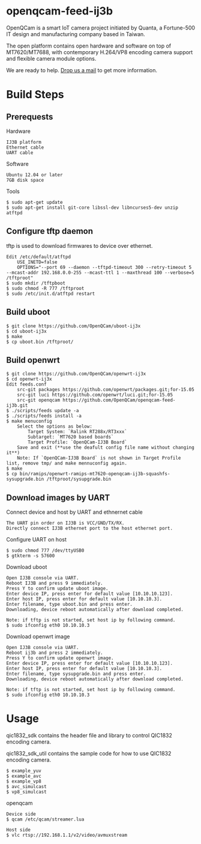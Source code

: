 # openqcam-feed-ij3b
OpenQCam is a smart IoT camera project initiated by Quanta, a Fortune-500 IT design and 
manufacturing company based in Taiwan.

The open platform contains open hardware and software on top of MT7620/MT7688, with contemporary 
H.264/VP8 encoding camera support and flexible camera module options.

We are ready to help. [Drop us a mail](mailto:CM_sales@quantatw.com) to get more information.


# Build Steps
## Prerequests
Hardware

	IJ3B platform
	Ethernet cable
	UART cable

Software

	Ubuntu 12.04 or later
	7GB disk space

Tools

	$ sudo apt-get update
	$ sudo apt-get install git-core libssl-dev libncurses5-dev unzip atftpd
		
## Configure tftp daemon
tftp is used to download firmwares to device over ethernet.

	Edit /etc/default/atftpd
		USE_INETD=false
		OPTIONS="--port 69 --daemon --tftpd-timeout 300 --retry-timeout 5 --mcast-addr 192.168.0.0-255 --mcast-ttl 1 --maxthread 100 --verbose=5 /tftproot"
	$ sudo mkdir /tftpboot
	$ sudo chmod -R 777 /tftproot
	$ sudo /etc/init.d/atftpd restart

## Build uboot
	$ git clone https://github.com/OpenQCam/uboot-ij3x
	$ cd uboot-ij3x
	$ make
	$ cp uboot.bin /tftproot/
## Build openwrt
	$ git clone https://github.com/OpenQCam/openwrt-ij3x
	$ cd openwrt-ij3x
	Edit feeds.conf
		src-git packages https://github.com/openwrt/packages.git;for-15.05
		src-git luci https://github.com/openwrt/luci.git;for-15.05
		src-git openqcam https://github.com/OpenQCam/openqcam-feed-ij3b.git
	$ ./scripts/feeds update -a
	$ ./scripts/feeds install -a
	$ make menuconfig
		Select the options as below:
			Target System: `Ralink RT288x/RT3xxx`
			Subtarget: `MT7620 based boards`
			Target Profile: `OpenQCam-IJ3B Board`	
		Save and exit (**use the deafult config file name without changing it**)
		Note: If `OpenQCam-IJ3B Board` is not shown in Target Profile list, remove tmp/ and make mennuconfig again.
	$ make
	$ cp bin/ramips/openwrt-ramips-mt7620-openqcam-ij3b-squashfs-sysupgrade.bin /tftproot/sysupgrade.bin
## Download images by UART
Connect device and host by UART and ethnernet cable

	The UART pin order on IJ3B is VCC/GND/TX/RX.
	Directly connect IJ3B ethernet port to the host ethernet port.

Configure UART on host

	$ sudo chmod 777 /dev/ttyUSB0
	$ gtkterm -s 57600 

Download uboot

	Open IJ3B console via UART.
	Reboot IJ3B and press 9 immediately.
	Press Y to confirm update uboot image.
	Enter device IP, press enter for default value [10.10.10.123].
	Enter host IP, press enter for default value [10.10.10.3].
	Enter filename, type uboot.bin and press enter.
	Downloading, device reboot automatically after download completed.

	Note: if tftp is not started, set host ip by following command.
	$ sudo ifconfig eth0 10.10.10.3

Download openwrt image

	Open IJ3B console via UART.
	Reboot ij3b and press 2 immediately.
	Press Y to confirm update openwrt image.
	Enter device IP, press enter for default value [10.10.10.123].
	Enter host IP, press enter for default value [10.10.10.3].
	Enter filename, type sysupgrade.bin and press enter.
	Downloading, device reboot automatically after download completed.

	Note: if tftp is not started, set host ip by following command.
	$ sudo ifconfig eth0 10.10.10.3

# Usage
qic1832_sdk contains the header file and library to control QIC1832 encoding camera.

qic1832_sdk_util contains the sample code for how to use QIC1832 encoding camera.

	$ example_yuv
	$ example_avc
	$ example_vp8
	$ avc_simulcast
	$ vp8_simulcast

openqcam

	Device side
	$ qcam /etc/qcam/streamer.lua

	Host side
	$ vlc rtsp://192.168.1.1/v2/video/avmuxstream

